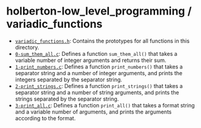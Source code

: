 # holberton-low_level_programming / variadic_functions

* [`variadic_functions.h`](./variadic_functions.h): Contains the prototypes for all functions in this directory.
* [`0-sum_them_all.c`](./0-sum_them_all.c): Defines a function `sum_them_all()` that takes a variable number of integer arguments and returns their sum.
* [`1-print_numbers.c`](./1-print_numbers.c): Defines a function `print_numbers()` that takes a separator string and a number of integer arguments, and prints the integers separated by the separator string.
* [`2-print_strings.c`](./2-print_strings.c): Defines a function `print_strings()` that takes a separator string and a number of string arguments, and prints the strings separated by the separator string.
* [`3-print_all.c`](./3-print_all.c): Defines a function `print_all()` that takes a format string and a variable number of arguments, and prints the arguments according to the format.

